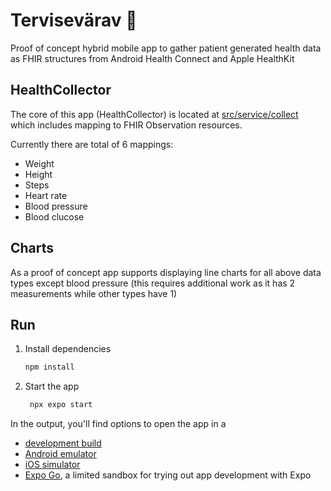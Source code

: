 # Tervisevärav 👋

Proof of concept hybrid mobile app to gather patient generated health data as FHIR structures from Android Health Connect and Apple HealthKit

## HealthCollector

The core of this app (HealthCollector) is located at [src/service/collect](src/service/collect) which includes mapping to FHIR Observation resources.

Currently there are total of 6 mappings:
- Weight
- Height
- Steps
- Heart rate
- Blood pressure
- Blood clucose

## Charts

As a proof of concept app supports displaying line charts for all above data types except blood pressure (this requires additional work as it has 2 measurements while other types have 1)

## Run

1. Install dependencies

   ```bash
   npm install
   ```

2. Start the app

   ```bash
    npx expo start
   ```

In the output, you'll find options to open the app in a

- [development build](https://docs.expo.dev/develop/development-builds/introduction/)
- [Android emulator](https://docs.expo.dev/workflow/android-studio-emulator/)
- [iOS simulator](https://docs.expo.dev/workflow/ios-simulator/)
- [Expo Go](https://expo.dev/go), a limited sandbox for trying out app development with Expo
